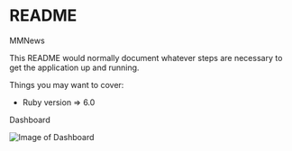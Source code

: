 # README

MMNews

This README would normally document whatever steps are necessary to get the
application up and running.

Things you may want to cover:

* Ruby version => 6.0

Dashboard

![Image of Dashboard](https://ibb.co/nP3BR4z)

